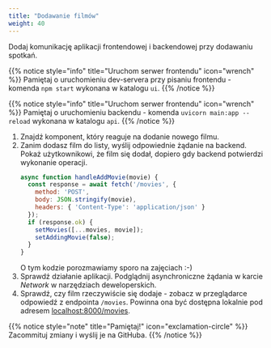 ```yaml
---
title: "Dodawanie filmów"
weight: 40
---
```


Dodaj komunikację aplikacji frontendowej i backendowej przy dodawaniu spotkań.

{{% notice style="info" title="Uruchom serwer frontendu" icon="wrench" %}}
Pamiętaj o uruchomieniu dev-servera przy pisaniu frontendu -
komenda `npm start` wykonana w katalogu `ui`.
{{% /notice %}}

{{% notice style="info" title="Uruchom serwer frontendu" icon="wrench" %}}
Pamiętaj o uruchomieniu backendu -
komenda `uvicorn main:app --reload` wykonana w katalogu `api`.
{{% /notice %}}

1. Znajdź komponent, który reaguje na dodanie nowego filmu.
1. Zanim dodasz film do listy, wyślij odpowiednie żądanie na backend. Pokaż użytkownikowi,
   że film się dodał, dopiero gdy backend potwierdzi wykonanie operacji.
   ```jsx
   async function handleAddMovie(movie) {
     const response = await fetch('/movies', {
       method: 'POST',
       body: JSON.stringify(movie),
       headers: { 'Content-Type': 'application/json' }
     });
     if (response.ok) {
       setMovies([...movies, movie]);
       setAddingMovie(false);
     }
   }
   ```
   O tym kodzie porozmawiamy sporo na zajęciach :-)
1. Sprawdź działanie aplikacji. Podglądnij asynchroniczne żądania w karcie *Network* w narzędziach
   deweloperskich.
2. Sprawdź, czy film rzeczywiście się dodaje - zobacz w przeglądarce odpowiedź z endpointa
   `/movies`. Powinna ona być dostępna lokalnie pod adresem
   [localhost:8000/movies](http://localhost:8000/movies).

{{% notice style="note" title="Pamiętaj!" icon="exclamation-circle" %}}
Zacommituj zmiany i wyślij je na GitHuba.
{{% /notice %}}
